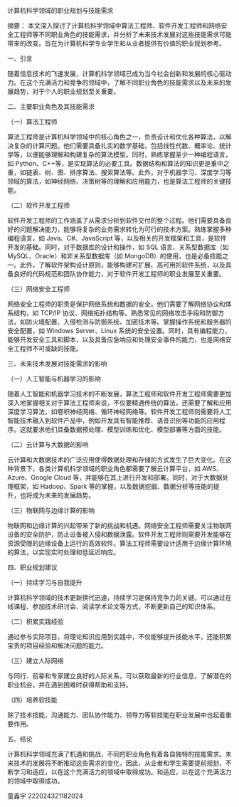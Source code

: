计算机科学领域的职业规划与技能需求
 
摘要： 本文深入探讨了计算机科学领域中算法工程师、软件开发工程师和网络安全工程师等不同职业角色的技能需求，并分析了未来技术发展对这些技能需求可能带来的改变。旨在为计算机科学专业学生和从业者提供有价值的职业规划参考。
 
一、引言
 
随着信息技术的飞速发展，计算机科学领域已成为当今社会创新和发展的核心驱动力。在这个充满活力和竞争的领域中，了解不同职业角色的技能需求以及未来的发展趋势，对于个人的职业规划至关重要。
 
二、主要职业角色及其技能需求
 
（一）算法工程师
 
算法工程师是计算机科学领域中的核心角色之一，负责设计和优化各种算法，以解决复杂的计算问题。他们需要具备扎实的数学基础，包括线性代数、概率论、统计学等，以便能够理解和构建复杂的算法模型。同时，熟练掌握至少一种编程语言，如 Python、C++等，是实现算法的必要工具。数据结构和算法的知识更是重中之重，如链表、树、图、排序算法、搜索算法等。此外，对于机器学习、深度学习等领域的算法，如神经网络、决策树等的理解和应用能力，也是算法工程师的关键技能。
 
（二）软件开发工程师
 
软件开发工程师的工作涵盖了从需求分析到软件交付的整个过程。他们需要具备良好的问题解决能力，能够将复杂的业务需求转化为可行的技术方案。熟练掌握多种编程语言，如 Java、C#、JavaScript 等，以及相关的开发框架和工具，是软件开发的基础。同时，对于数据库的设计和操作，如 SQL 语言、关系型数据库（如 MySQL、Oracle）和非关系型数据库（如 MongoDB）的使用，也是必备技能之一。此外，了解软件架构设计原则，能够构建可扩展、高可用的软件系统，以及具备良好的代码规范和团队协作能力，对于软件开发工程师的职业发展至关重要。
 
（三）网络安全工程师
 
网络安全工程师的职责是保护网络系统和数据的安全。他们需要了解网络协议和体系结构，如 TCP/IP 协议、网络拓扑结构等。熟悉常见的网络攻击手段和防御方法，如防火墙配置、入侵检测与防御系统、加密技术等。掌握操作系统和服务器的安全配置，如 Windows Server、Linux 系统的安全设置。同时，具有编程能力，能够开发安全工具和脚本，以及具备应急响应和处理安全事件的能力，也是网络安全工程师不可或缺的技能。
 
三、未来技术发展对技能需求的影响
 
（一）人工智能与机器学习的影响
 
随着人工智能和机器学习技术的不断发展，算法工程师和软件开发工程师需要更加深入地掌握相关对于算法工程师来说，不仅要精通传统的算法，还需要了解和应用深度学习算法，如卷积神经网络、循环神经网络等。软件开发工程师则需要将人工智能技术融入到软件产品中，例如开发具有智能推荐、语音识别等功能的应用程序。这就要求他们具备数据预处理、模型训练和优化、模型部署等方面的技能。
 
（二）云计算与大数据的影响
 
云计算和大数据技术的广泛应用使得数据处理和存储的方式发生了巨大变化。在这种背景下，各类计算机科学领域的职业角色都需要了解云计算平台，如 AWS、Azure、Google Cloud 等，并能够在其上进行开发和部署。同时，对于大数据处理框架，如 Hadoop、Spark 等的掌握，以及数据挖掘、数据分析等技能的提升，也将成为未来的发展趋势。
 
（三）物联网与边缘计算的影响
 
物联网和边缘计算的兴起带来了新的挑战和机遇。网络安全工程师需要关注物联网设备的安全防护，防止设备被入侵和数据泄露。软件开发工程师则需要开发能够在资源受限的边缘设备上运行的高效软件。算法工程师需要设计适用于边缘计算环境的算法，以实现实时处理和低延迟响应。
 
四、职业规划建议
 
（一）持续学习与自我提升
 
计算机科学领域的技术更新换代迅速，持续学习是保持竞争力的关键。可以通过在线课程、参加技术研讨会、阅读学术论文等方式，不断更新自己的知识体系。
 
（二）积累实践经验
 
通过参与实际项目，将理论知识应用到实践中，不仅能够提升技能水平，还能积累宝贵的项目经验和解决问题的能力。
 
（三）建立人际网络
 
与同行、前辈和专家建立良好的人际关系，可以获取最新的行业信息，了解潜在的职业机会，并在遇到困难时获得帮助和支持。
 
（四）培养软技能
 
除了技术技能，沟通能力、团队协作能力、领导力等软技能在职业发展中也起着重要作用。
 
五、结论
 
计算机科学领域充满了机遇和挑战，不同的职业角色有着各自独特的技能需求。未来技术的发展将不断推动这些需求的变化，因此，从业者和学生需要提前规划，不断学习和适应，以在这个充满活力的领域中取得成功。和适应，以在这个充满活力的领域中取得成功。

童鑫宇 222024321182024
